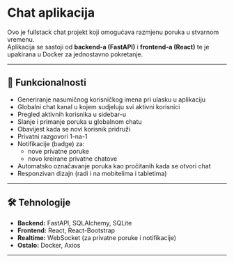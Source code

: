 # Chat aplikacija

Ovo je fullstack chat projekt koji omogućava razmjenu poruka u stvarnom vremenu.  
Aplikacija se sastoji od **backend-a (FastAPI)** i **frontend-a (React)** te je upakirana u Docker za jednostavno pokretanje.

---

## 🎯 Funkcionalnosti

- Generiranje nasumičnog korisničkog imena pri ulasku u aplikaciju
- Globalni chat kanal u kojem sudjeluju svi aktivni korisnici
- Pregled aktivnih korisnika u sidebar-u
- Slanje i primanje poruka u globalnom chatu
- Obavijest kada se novi korisnik pridruži
- Privatni razgovori 1-na-1
- Notifikacije (badge) za:
  - nove privatne poruke
  - novo kreirane privatne chatove
- Automatsko označavanje poruka kao pročitanih kada se otvori chat
- Responzivan dizajn (radi i na mobitelima i tabletima)

---

## 🛠️ Tehnologije

- **Backend:** FastAPI, SQLAlchemy, SQLite
- **Frontend:** React, React-Bootstrap
- **Realtime:** WebSocket (za privatne poruke i notifikacije)
- **Ostalo:** Docker, Axios

---
